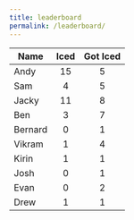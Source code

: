 ```yaml
---
title: leaderboard
permalink: /leaderboard/
---
```


| Name          | Iced          | Got Iced   |
| ------------- |:-------------:|:----------:|
| Andy          | 15            | 5          |
| Sam           | 4             | 5          |
| Jacky         | 11            | 8          |
| Ben           | 3             | 7          |
| Bernard       | 0             | 1          |
| Vikram        | 1             | 4          |
| Kirin         | 1             | 1          |
| Josh          | 0             | 1          |
| Evan          | 0             | 2          |
| Drew          | 1             | 1          |
